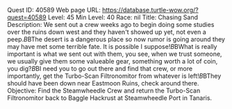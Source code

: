 Quest ID: 40589
Web page URL: https://database.turtle-wow.org/?quest=40589
Level: 45
Min Level: 40
Race: nil
Title: Chasing Sand
Description: We sent out a crew weeks ago to begin doing some studies over the ruins down west and they haven't showed up yet, not even a peep.$B$BThe desert is a dangerous place so now rumor is going around they may have met some terrible fate. It is possible I suppose!$B$BWhat is really important is what we sent out with them, you see, when we trust someone, we usually give them some valueable gear, something worth a lot of coin, you dig?$B$BI need you to go out there and find that crew, or more importantly, get the Turbo-Scan Filtronomitor from whatever is left!$B$BThey should have been down near Eastmoon Ruins, check around there.
Objective: Find the Steamwheedle Crew and return the Turbo-Scan Filtronomitor back to Baggle Hackrust at Steamwheedle Port in Tanaris.
